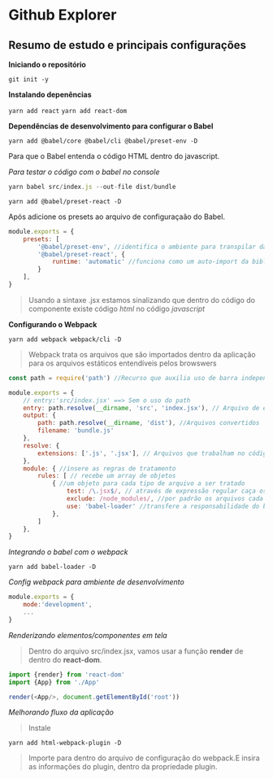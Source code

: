 # Github Explorer 

## Resumo de estudo e principais configurações

**Iniciando o repositório**

`git init -y`

**Instalando depenências** 

`yarn add react`
`yarn add react-dom`

**Dependências de desenvolvimento para configurar o Babel**

`yarn add @babel/core @babel/cli @babel/preset-env -D`

Para que o Babel entenda o código HTML dentro do javascript.

*Para testar o código com o babel no console*
~~~javascript
yarn babel src/index.js --out-file dist/bundle
~~~

`yarn add @babel/preset-react -D`

Após adicione os presets ao arquivo de configuraçaão do Babel.

~~~javascript
module.exports = {
    presets: [
        '@babel/preset-env', //identifica o ambiente para transpilar da melhro maneira
        '@babel/preset-react', {
            runtime: 'automatic' //funciona como um auto-import da biblioteca react dentro do código.
        }
    ],
}
~~~

> Usando a sintaxe .jsx estamos sinalizando que dentro do código do componente existe código *html* no código *javascript*

**Configurando o Webpack**

`yarn add webpack webpack/cli -D`

> Webpack trata os arquivos que são importados dentro da aplicação para os arquivos estáticos entendíveis pelos browswers

~~~javascript
const path = require('path') //Recurso que auxilia uso de barra independente do SO

module.exports = {
    // entry:'src/index.jsx' ==> Sem o uso do path
    entry: path.resolve(__dirname, 'src', 'index.jsx'), // Arquivo de entrada
    output: {
        path: path.resolve(__dirname, 'dist'), //Arquivos convertidos
        filename: 'bundle.js'
    }, 
    resolve: {
        extensions: ['.js', '.jsx'], // Arquivos que trabalham no código
    },
    module: { //insere as regras de tratamento 
        rules: [ // recebe um array de objetos
            { //um objeto para cada tipo de arquivo a ser tratado
                test: /\.jsx$/, // através de expressão regular caça os arquivos com essa extensão
                exclude: /node_modules/, //por padrão os arquivos cada biblioteca é responsável por seu arquivo de build, daí vamos excluir essa possibilidade.
                use: 'babel-loader' //transfere a responsabilidade do build para essa biblioteca.
            },
        ]
    },
}
~~~

*Integrando o babel com o webpack*

`yarn add babel-loader -D`

*Config webpack para ambiente de desenvolvimento*

~~~javascript
module.exports = {
    mode:'development',
    ...
}
~~~

*Renderizando elementos/componentes em tela*

>Dentro do arquivo src/index.jsx, vamos usar a função **render** de dentro do **react-dom**.

~~~javascript
import {render} from 'react-dom'
import {App} from './App'

render(<App/>, document.getElementById('root'))
~~~

*Melhorando fluxo da aplicação*

>Instale

`yarn add html-webpack-plugin -D`

>Importe para dentro do arquivo de configuração do webpack.E insira as informações do plugin, dentro da propriedade plugin.



